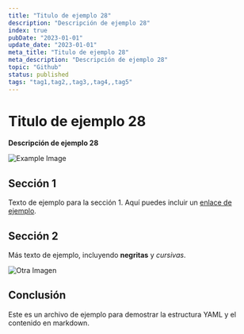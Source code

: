 ```yaml
---
title: "Titulo de ejemplo 28"
description: "Descripción de ejemplo 28"
index: true
pubDate: "2023-01-01"
update_date: "2023-01-01"
meta_title: "Titulo de ejemplo 28"
meta_description: "Descripción de ejemplo 28"
topic: "Github"
status: published
tags: "tag1,tag2,,tag3,,tag4,,tag5"
---
```


# Titulo de ejemplo 28

**Descripción de ejemplo 28**

![Example Image](https://via.placeholder.com/150)

## Sección 1

Texto de ejemplo para la sección 1. Aquí puedes incluir un [enlace de ejemplo](https://example.com).

## Sección 2

Más texto de ejemplo, incluyendo **negritas** y *cursivas*. 

![Otra Imagen](https://via.placeholder.com/200)

## Conclusión

Este es un archivo de ejemplo para demostrar la estructura YAML y el contenido en markdown.
